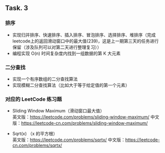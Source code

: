 ## Task. 3
### 排序
* 实现归并排序、快速排序、插入排序、冒泡排序、选择排序、堆排序（完成leetcode上的返回滑动窗口中的最大值(239)，这是上一期第三天的任务进行保留（涉及队列可以对第二天进行整理复习））
* 编程实现 O(n) 时间复杂度内找到一组数据的第 K 大元素

### 二分查找
* 实现一个有序数组的二分查找算法
* 实现模糊二分查找算法（比如大于等于给定值的第一个元素）

### 对应的 LeetCode 练习题

* Sliding Window Maximum（滑动窗口最大值） \
    英文版：https://leetcode.com/problems/sliding-window-maximum/
    中文版：https://leetcode-cn.com/problems/sliding-window-maximum/
    
* Sqrt(x) （x 的平方根）\
英文版：https://leetcode.com/problems/sqrtx/
中文版：https://leetcode-cn.com/problems/sqrtx/